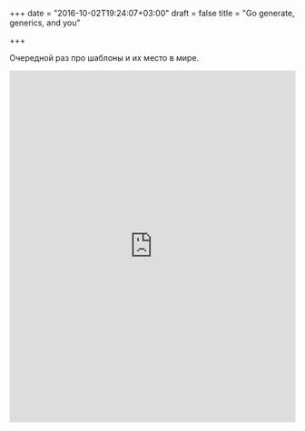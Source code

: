 +++
date = "2016-10-02T19:24:07+03:00"
draft = false
title = "Go generate, generics, and you"

+++

<p>Очередной раз про шаблоны и их место в мире.</p>
 <iframe width="100%" height="620" src="https://www.youtube.com/embed/Dp4EedAmnCQ" frameborder="0" allowfullscreen></iframe>